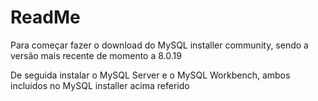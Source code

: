 # ReadMe

 Para começar fazer o download do MySQL installer community, sendo a versão mais recente de momento a 8.0.19 

 De seguida instalar o MySQL Server e o MySQL Workbench, ambos incluidos no MySQL installer acima referido

